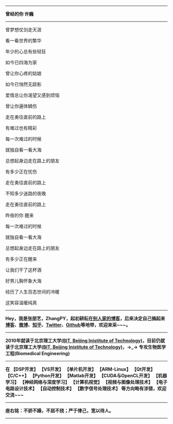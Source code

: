  -------
 **曾经的你 许巍**

  ---------------------------
  
 曾梦想仗剑走天涯 
 
 
 看一看世界的繁华 
 
 
 年少的心总有些轻狂 
 
 
 如今已四海为家 
 
 
 曾让你心疼的姑娘 
 
 
 如今已悄然无踪影 
 
 
 爱情总让你渴望又感到烦恼 
 
 
 曾让你遍体鳞伤 
 
 
 走在勇往直前的路上 
 


 有难过也有精彩
 
 
 每一次难过的时候 
 
 
 就独自看一看大海 
 
 
 总想起身边走在路上的朋友
 
 
 有多少正在忧伤 
 

 走在勇往直前的路上 
 
 
 不知多少迷路的夜晚 
 

 走在勇往直前的路上 
 

 昨夜的你 醒来 
 
 
 每一次难过的时候 
 
 
 就独自看一看大海 
 
 
 总想起身边走在路上的朋友
 
 
 有多少正在醒来 
 
 
 让我们干了这杯酒 
 
 
 好男儿胸怀象大海 
 
 
 经历了人生百态世间的冷暖 
 
 
 
 这笑容温暖纯真
 

 
 -------



**Hey，我是张朋艺，ZhangPY，起初耕耘在[别人家的博客](http://blog.csdn.net/lg1259156776)，后来决定自己搞起来[博客](https://zhangpy.club)、[微博](weibo.com/iamhuty)、[知乎](https://www.zhihu.com/people/ZhangPYi)、[Twitter](https://twitter.com/ZhangPYi/)、[Github](http://github.com/ZhangPYi)等地带，欢迎来采~~~。**
 
-------

**2010年就读于北京理工大学[(BIT, Beijing Inistitute of Technology)](http://www.bit.edu.cn/)，目前仍就读于北京理工大学[(BIT, Beijing Inistitute of Technology)](http://www.bit.edu.cn/)，→_→ 专攻生物医学工程(Biomedical Engineering)**

-------

**在 【DSP开发】 【VS开发】 【单片机开发】 【ARM-Linux】 【Qt开发】 【C/C++】 【Python开发】 【Matlab开发】 【CUDA与OpenCL开发】 【机器学习】 【神经网络与深度学习】 【计算机视觉】 【视频与图像处理技术】 【电子电路设计技术】 【自动控制技术】 【数字信号处理技术】 等方向略有涉猎，欢迎交流~~~**

-------

**座右铭：不骄不躁，不屈不挠；严于律己，宽以待人。**

-------
